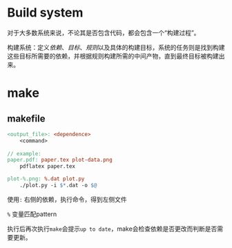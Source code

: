 # Build system

对于大多数系统来说，不论其是否包含代码，都会包含一个“构建过程”。

构建系统：定义*依赖*、*目标*、*规则*以及具体的构建目标，系统的任务则是找到构建这些目标所需要的依赖，并根据规则构建所需的中间产物，直到最终目标被构建出来。

# make

## makefile

```makefile
<output_file>: <dependence>
	<command>
			
// example:
paper.pdf: paper.tex plot-data.png
	pdflatex paper.tex

plot-%.png: %.dat plot.py
	./plot.py -i $*.dat -o $@
```

使用`:` 右侧的依赖，执行命令，得到左侧文件

`%` 变量匹配pattern

执行后再次执行`make`会提示`up to date`，make会检查依赖是否更改而判断是否需要更新。
